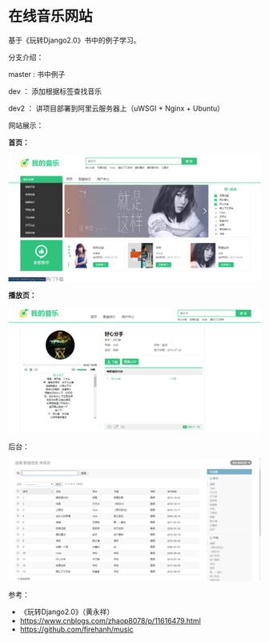 # 在线音乐网站

基于《玩转Django2.0》书中的例子学习。



分支介绍：

master : 书中例子

dev ： 添加根据标签查找音乐

dev2 ： 讲项目部署到阿里云服务器上（uWSGI + Nginx + Ubuntu）



网站展示：

**首页：**

![](./picture/1.png)

**播放页：**

![](./picture/2.png)

后台：

![](./picture/3.png)

参考：

- 《玩转Django2.0》（黄永祥）
- <https://www.cnblogs.com/zhaop8078/p/11616479.html>
- <https://github.com/firehanh/music>

